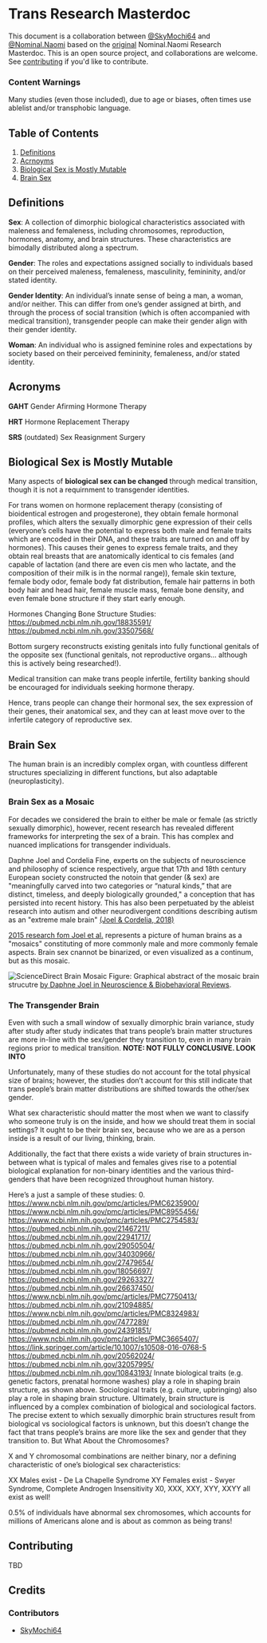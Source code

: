 # Trans Research Masterdoc

This document is a collaboration between [@SkyMochi64](https://www.skymochi64.gay) and [@Nominal.Naomi](https://linktr.ee/nominal.naomi) based on the [original](https://docs.google.com/document/d/1WZBpR9Ll3lNi7-ig8FvB2grMlhsmRZNa34cROGK2rEE) Nominal.Naomi Research Masterdoc. This is an open source project, and collaborations are welcome. See [contributing](#contributing) if you'd like to contribute.

### Content Warnings

Many studies (even those included), due to age or biases, often times use ablelist and/or transphobic language. 

## Table of Contents

1. [Definitions](#definitions)
2. [Acrnoyms](#acronyms)
2. [Biological Sex is Mostly Mutable](#biological-sex-is-mostly-mutable)
3. [Brain Sex](#brain-sex)

## Definitions

**Sex**: A collection of dimorphic biological characteristics associated with maleness and femaleness, including chromosomes, reproduction, hormones, anatomy, and brain structures. These characteristics are bimodally distributed along a spectrum. 

**Gender**: The roles and expectations assigned socially to individuals based on their perceived maleness, femaleness, masculinity, femininity, and/or stated identity. 

**Gender Identity**: An individual’s innate sense of being a man, a woman, and/or neither. This can differ from one’s gender assigned at birth, and through the process of social transition (which is often accompanied with medical transition), transgender people can make their gender align with their gender identity. 

**Woman**: An individual who is assigned feminine roles and expectations by society based on their perceived femininity, femaleness, and/or stated identity. 


## Acronyms

**GAHT** Gender Afirming Hormone Therapy

**HRT** Hormone Replacement Therapy

**SRS** (outdated) Sex Reasignment Surgery

## Biological Sex is Mostly Mutable

Many aspects of **biological sex can be changed** through medical transition, though it is not a requirnment to transgender identities.

For trans women on hormone replacement therapy (consisting of bioidentical estrogen and progesterone), they obtain female hormonal profiles, which alters the sexually dimorphic gene expression of their cells (everyone’s cells have the potential to express both male and female traits which are encoded in their DNA, and these traits are turned on and off by hormones). This causes their genes to express female traits, and they obtain real breasts that are anatomically identical to cis females (and capable of lactation (and there are even cis men who lactate, and the composition of their milk is in the normal range)), female skin texture, female body odor, female body fat distribution, female hair patterns in both body hair and head hair, female muscle mass, female bone density, and even female bone structure if they start early enough.

Hormones Changing Bone Structure Studies:
https://pubmed.ncbi.nlm.nih.gov/18835591/
https://pubmed.ncbi.nlm.nih.gov/33507568/

Bottom surgery reconstructs existing genitals into fully functional genitals of the opposite sex (functional genitals, not reproductive organs… although this is actively being researched!).

Medical transition can make trans people infertile, fertility banking should be encouraged for individuals seeking hormone therapy.

Hence, trans people can change their hormonal sex, the sex expression of their genes, their anatomical sex, and they can at least move over to the infertile category of reproductive sex. 


## Brain Sex

The human brain is an incredibly complex organ, with countless different structures specializing in different functions, but also adaptable (neuroplasticity).

### Brain Sex as a Mosaic

For decades we considered the brain to either be male or female (as strictly sexually dimorphic), however, recent research has revealed different frameworks for interpreting the sex of a brain. This has complex and nuanced implications for transgender individuals.

Daphne Joel and Cordelia Fine, experts on the subjects of neuroscience and philosophy of science respectively, argue that 17th and 18th century European society constructed the notoin that gender (& sex) are "meaningfully carved into two categories or “natural kinds,” that are distinct, timeless, and deeply biologically grounded," a conception that has persisted into recent history. This has also been perpetuated by the ableist research into autism and other neurodivergent conditions describing autism as an "extreme male brain" [(Joel & Cordelia, 2018)](https://www.nytimes.com/2018/12/03/opinion/male-female-brains-mosaic.html)

[2015 research fom Joel et al.](https://www.pnas.org/doi/epdf/10.1073/pnas.1509654112) represents a picture of human brains as a "mosaics" constituting of more commonly male and more commonly female aspects. Brain sex cnannot be binarized, or even visualized as a continum, but as this mosaic. 

![ScienceDirect Brain Mosaic](https://ars.els-cdn.com/content/image/1-s2.0-S0149763420306540-ga1.jpg)
Figure: Graphical abstract of the mosaic brain strucutre [by Daphne Joel in Neuroscience & Biobehavioral Reviews](https://www.sciencedirect.com/science/article/pii/S0149763420306540).

### The Transgender Brain

Even with such a small window of sexually dimorphic brain variance, study after study after study indicates that trans people’s brain matter structures are more in-line with the sex/gender they transition to, even in many brain regions prior to medical transition. **NOTE: NOT FULLY CONCLUSIVE. LOOK INTO**

Unfortunately, many of these studies do not account for the total physical size of brains; however, the studies don’t account for this still indicate that trans people’s brain matter distributions are shifted towards the other/sex gender.

What sex characteristic should matter the most when we want to classify who someone truly is on the inside, and how we should treat them in social settings? It ought to be their brain sex, because who we are as a person inside is a result of our living, thinking, brain.

Additionally, the fact that there exists a wide variety of brain structures in-between what is typical of males and females gives rise to a potential biological explanation for non-binary identities and the various third-genders that have been recognized throughout human history.


Here’s a just a sample of these studies:
     0. https://www.ncbi.nlm.nih.gov/pmc/articles/PMC6235900/
https://www.ncbi.nlm.nih.gov/pmc/articles/PMC8955456/
https://www.ncbi.nlm.nih.gov/pmc/articles/PMC2754583/
https://pubmed.ncbi.nlm.nih.gov/21467211/
https://pubmed.ncbi.nlm.nih.gov/22941717/
https://pubmed.ncbi.nlm.nih.gov/29050504/
https://pubmed.ncbi.nlm.nih.gov/34030966/
https://pubmed.ncbi.nlm.nih.gov/27479654/
https://pubmed.ncbi.nlm.nih.gov/18056697/
https://pubmed.ncbi.nlm.nih.gov/29263327/
https://pubmed.ncbi.nlm.nih.gov/26637450/
https://www.ncbi.nlm.nih.gov/pmc/articles/PMC7750413/
https://pubmed.ncbi.nlm.nih.gov/21094885/
https://www.ncbi.nlm.nih.gov/pmc/articles/PMC8324983/
https://pubmed.ncbi.nlm.nih.gov/7477289/
https://pubmed.ncbi.nlm.nih.gov/24391851/
https://www.ncbi.nlm.nih.gov/pmc/articles/PMC3665407/
https://link.springer.com/article/10.1007/s10508-016-0768-5
https://pubmed.ncbi.nlm.nih.gov/20562024/
https://pubmed.ncbi.nlm.nih.gov/32057995/
https://pubmed.ncbi.nlm.nih.gov/10843193/
Innate biological traits (e.g. genetic factors, prenatal hormone washes) play a role in shaping brain structure, as shown above. Sociological traits (e.g. culture, upbringing) also play a role in shaping brain structure.
Ultimately, brain structure is influenced by a complex combination of biological and sociological factors. The precise extent to which sexually dimorphic brain structures result from biological vs sociological factors is unknown, but this doesn’t change the fact that trans people’s brains are more like the sex and gender that they transition to.
But What About the Chromosomes?

X and Y chromosomal combinations are neither binary, nor a defining characteristic of one’s biological sex characteristics:

XX Males exist - De La Chapelle Syndrome
XY Females exist - Swyer Syndrome, Complete Androgen Insensitivity
X0, XXX, XXY, XYY, XXYY all exist as well!

0.5% of individuals have abnormal sex chromosomes, which accounts for millions of Americans alone and is about as common as being trans!

## Contributing
TBD

## Credits
### Contributors

* [SkyMochi64](https://skymochi64.gay)